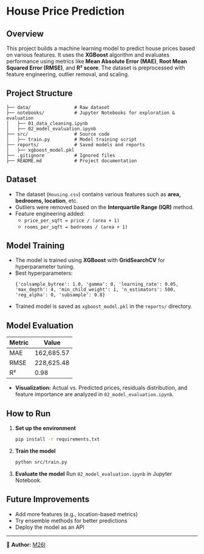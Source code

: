 # House Price Prediction

## Overview
This project builds a machine learning model to predict house prices based on various features. It uses the **XGBoost** algorithm and evaluates performance using metrics like **Mean Absolute Error (MAE)**, **Root Mean Squared Error (RMSE)**, and **R² score**. The dataset is preprocessed with feature engineering, outlier removal, and scaling.

## Project Structure
```
├── data/                # Raw dataset
├── notebooks/           # Jupyter Notebooks for exploration & evaluation
│   ├── 01_data_cleaning.ipynb
│   ├── 02_model_evaluation.ipynb
├── src/                 # Source code
│   ├── train.py         # Model training script
├── reports/             # Saved models and reports
│   ├── xgboost_model.pkl
├── .gitignore           # Ignored files
├── README.md            # Project documentation
```

## Dataset
- The dataset (`Housing.csv`) contains various features such as **area, bedrooms, location**, etc.
- Outliers were removed based on the **Interquartile Range (IQR)** method.
- Feature engineering added:
  - `price_per_sqft = price / (area + 1)`
  - `rooms_per_sqft = bedrooms / (area + 1)`

## Model Training
- The model is trained using **XGBoost** with **GridSearchCV** for hyperparameter tuning.
- Best hyperparameters:
  ```
  {'colsample_bytree': 1.0, 'gamma': 0, 'learning_rate': 0.05, 'max_depth': 4, 'min_child_weight': 1, 'n_estimators': 500, 'reg_alpha': 0, 'subsample': 0.8}
  ```
- Trained model is saved as `xgboost_model.pkl` in the `reports/` directory.

## Model Evaluation
| Metric  | Value |
|---------|-------------|
| MAE     | 162,685.57 |
| RMSE    | 228,625.48 |
| R²      | 0.98       |

- **Visualization:** Actual vs. Predicted prices, residuals distribution, and feature importance are analyzed in `02_model_evaluation.ipynb`.

## How to Run
1. **Set up the environment**
   ```bash
   pip install -r requirements.txt
   ```
2. **Train the model**
   ```bash
   python src/train.py
   ```
3. **Evaluate the model**
   Run `02_model_evaluation.ipynb` in Jupyter Notebook.

## Future Improvements
- Add more features (e.g., location-based metrics)
- Try ensemble methods for better predictions
- Deploy the model as an API

---
📌 **Author:** [M26I](https://github.com/M26I)  




